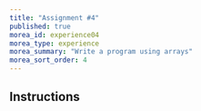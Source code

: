 ```yaml
---
title: "Assignment #4"
published: true
morea_id: experience04
morea_type: experience
morea_summary: "Write a program using arrays"
morea_sort_order: 4
---
```


## Instructions

